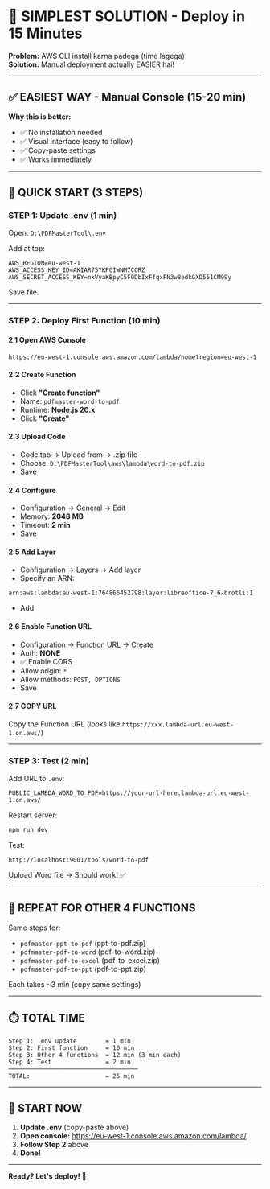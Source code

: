 # 🎯 SIMPLEST SOLUTION - Deploy in 15 Minutes

**Problem:** AWS CLI install karna padega (time lagega)  
**Solution:** Manual deployment actually EASIER hai!

---

## ✅ EASIEST WAY - Manual Console (15-20 min)

**Why this is better:**
- ✅ No installation needed
- ✅ Visual interface (easy to follow)
- ✅ Copy-paste settings
- ✅ Works immediately

---

## 🚀 QUICK START (3 STEPS)

### **STEP 1: Update .env (1 min)**

Open: `D:\PDFMasterTool\.env`

Add at top:
```env
AWS_REGION=eu-west-1
AWS_ACCESS_KEY_ID=AKIAR75YKPGIWNM7CCRZ
AWS_SECRET_ACCESS_KEY=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
```

Save file.

---

### **STEP 2: Deploy First Function (10 min)**

#### **2.1 Open AWS Console**
```
https://eu-west-1.console.aws.amazon.com/lambda/home?region=eu-west-1
```

#### **2.2 Create Function**
- Click **"Create function"**
- Name: `pdfmaster-word-to-pdf`
- Runtime: **Node.js 20.x**
- Click **"Create"**

#### **2.3 Upload Code**
- Code tab → Upload from → .zip file
- Choose: `D:\PDFMasterTool\aws\lambda\word-to-pdf.zip`
- Save

#### **2.4 Configure**
- Configuration → General → Edit
- Memory: **2048 MB**
- Timeout: **2 min**
- Save

#### **2.5 Add Layer**
- Configuration → Layers → Add layer
- Specify an ARN:
```
arn:aws:lambda:eu-west-1:764866452798:layer:libreoffice-7_6-brotli:1
```
- Add

#### **2.6 Enable Function URL**
- Configuration → Function URL → Create
- Auth: **NONE**
- ✅ Enable CORS
- Allow origin: `*`
- Allow methods: `POST, OPTIONS`
- Save

#### **2.7 COPY URL**
Copy the Function URL (looks like `https://xxx.lambda-url.eu-west-1.on.aws/`)

---

### **STEP 3: Test (2 min)**

Add URL to `.env`:
```env
PUBLIC_LAMBDA_WORD_TO_PDF=https://your-url-here.lambda-url.eu-west-1.on.aws/
```

Restart server:
```bash
npm run dev
```

Test:
```
http://localhost:9001/tools/word-to-pdf
```

Upload Word file → Should work! ✅

---

## 🔁 REPEAT FOR OTHER 4 FUNCTIONS

Same steps for:
- `pdfmaster-ppt-to-pdf` (ppt-to-pdf.zip)
- `pdfmaster-pdf-to-word` (pdf-to-word.zip)
- `pdfmaster-pdf-to-excel` (pdf-to-excel.zip)
- `pdfmaster-pdf-to-ppt` (pdf-to-ppt.zip)

Each takes ~3 min (copy same settings)

---

## ⏱️ TOTAL TIME

```
Step 1: .env update        = 1 min
Step 2: First function     = 10 min
Step 3: Other 4 functions  = 12 min (3 min each)
Step 4: Test               = 2 min
────────────────────────────────────
TOTAL:                     = 25 min
```

---

## 🎯 START NOW

1. **Update .env** (copy-paste above)
2. **Open console:** https://eu-west-1.console.aws.amazon.com/lambda/
3. **Follow Step 2** above
4. **Done!**

---

**Ready? Let's deploy! 🚀**








